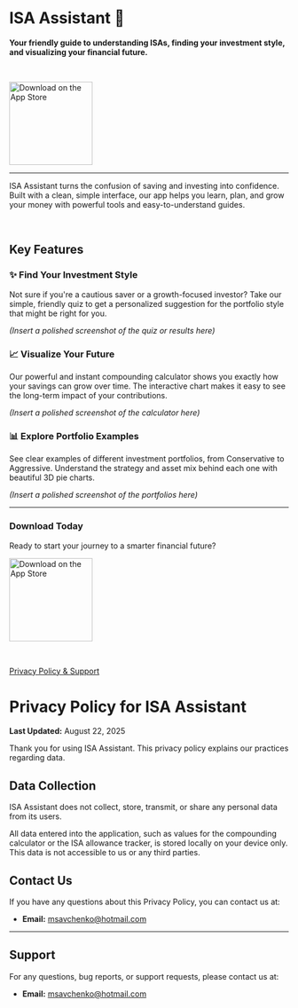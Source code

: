 # ISA Assistant 🍃

**Your friendly guide to understanding ISAs, finding your investment style, and visualizing your financial future.**

<br/>

[<img src="https://link.to.your.appstore.badge/badge.svg" alt="Download on the App Store" width="150">](https://your-app-store-link)

---

ISA Assistant turns the confusion of saving and investing into confidence. Built with a clean, simple interface, our app helps you learn, plan, and grow your money with powerful tools and easy-to-understand guides.

<br/>

## Key Features

### ✨ Find Your Investment Style
Not sure if you're a cautious saver or a growth-focused investor? Take our simple, friendly quiz to get a personalized suggestion for the portfolio style that might be right for you.

*(Insert a polished screenshot of the quiz or results here)*

### 📈 Visualize Your Future
Our powerful and instant compounding calculator shows you exactly how your savings can grow over time. The interactive chart makes it easy to see the long-term impact of your contributions.

*(Insert a polished screenshot of the calculator here)*

### 📊 Explore Portfolio Examples
See clear examples of different investment portfolios, from Conservative to Aggressive. Understand the strategy and asset mix behind each one with beautiful 3D pie charts.

*(Insert a polished screenshot of the portfolios here)*

---

### Download Today

Ready to start your journey to a smarter financial future?

[<img src="https://link.to.your.appstore.badge/badge.svg" alt="Download on the App Store" width="150">](https://your-app-store-link)

<br/>

[Privacy Policy & Support](https://your-username.github.io/ISA-Assistant-Privacy)

# Privacy Policy for ISA Assistant

**Last Updated:** August 22, 2025

Thank you for using ISA Assistant. This privacy policy explains our practices regarding data.

## Data Collection

ISA Assistant does not collect, store, transmit, or share any personal data from its users. 

All data entered into the application, such as values for the compounding calculator or the ISA allowance tracker, is stored locally on your device only. This data is not accessible to us or any third parties.

## Contact Us

If you have any questions about this Privacy Policy, you can contact us at:

* **Email:** msavchenko@hotmail.com

---
## Support

For any questions, bug reports, or support requests, please contact us at:

* **Email:** msavchenko@hotmail.com
